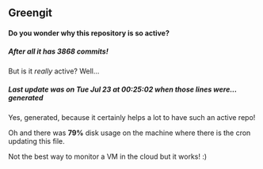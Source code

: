 ## Greengit

#### Do you wonder why this repository is so active?

##### After all it has 3868 commits!

But is it *really* active? Well...

##### Last update was on Tue Jul 23 at 00:25:02 when those lines were... generated

Yes, generated, because it certainly helps a lot to have such an active repo!

Oh and there was **79%** disk usage on the machine
where there is the cron updating this file.

Not the best way to monitor a VM in the cloud but it works! :)
